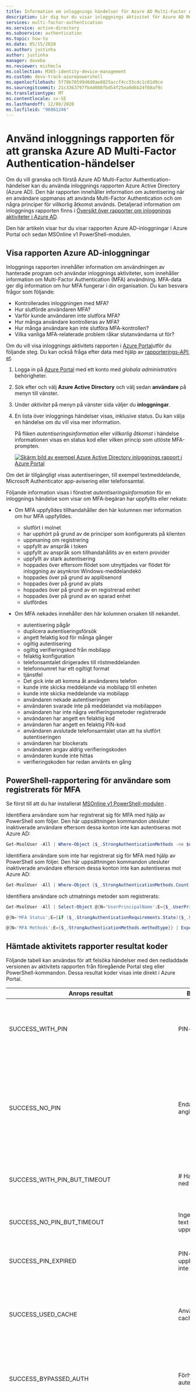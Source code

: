 ```yaml
---
title: Information om inloggnings händelser för Azure AD Multi-Factor Authentication-Azure Active Directory
description: Lär dig hur du visar inloggnings aktivitet för Azure AD Multi-Factor Authentication händelser och status meddelanden.
services: multi-factor-authentication
ms.service: active-directory
ms.subservice: authentication
ms.topic: how-to
ms.date: 05/15/2020
ms.author: justinha
author: justinha
manager: daveba
ms.reviewer: michmcla
ms.collection: M365-identity-device-management
ms.custom: devx-track-azurepowershell
ms.openlocfilehash: 5f78b70599d6d0ae8825accf4cc55cdc1c01d9ce
ms.sourcegitcommit: 21c3363797fb4d008fbd54f25ea0d6b24f88af9c
ms.translationtype: MT
ms.contentlocale: sv-SE
ms.lasthandoff: 12/08/2020
ms.locfileid: "96861246"
---
```

# <a name="use-the-sign-ins-report-to-review-azure-ad-multi-factor-authentication-events"></a>Använd inloggnings rapporten för att granska Azure AD Multi-Factor Authentication-händelser

Om du vill granska och förstå Azure AD Multi-Factor Authentication-händelser kan du använda inloggnings rapporten Azure Active Directory (Azure AD). Den här rapporten innehåller information om autentisering när en användare uppmanas att använda Multi-Factor Authentication och om några principer för villkorlig åtkomst används. Detaljerad information om inloggnings rapporten finns i [Översikt över rapporter om inloggnings aktiviteter i Azure AD](../reports-monitoring/concept-sign-ins.md).

Den här artikeln visar hur du visar rapporten Azure AD-inloggningar i Azure Portal och sedan MSOnline v1 PowerShell-modulen.

## <a name="view-the-azure-ad-sign-ins-report"></a>Visa rapporten Azure AD-inloggningar

Inloggnings rapporten innehåller information om användningen av hanterade program och användar inloggnings aktiviteter, som innehåller information om Multi-Factor Authentication (MFA) användning. MFA-data ger dig information om hur MFA fungerar i din organisation. Du kan besvara frågor som följande:

- Kontrollerades inloggningen med MFA?
- Hur slutförde användaren MFA?
- Varför kunde användaren inte slutföra MFA?
- Hur många användare kontrolleras av MFA?
- Hur många användare kan inte slutföra MFA-kontrollen?
- Vilka vanliga MFA-relaterade problem råkar slutanvändarna ut för?

Om du vill visa inloggnings aktivitets rapporten i [Azure Portal](https://portal.azure.com)utför du följande steg. Du kan också fråga efter data med hjälp av [rapporterings-API: et](../reports-monitoring/concept-reporting-api.md).

1. Logga in på [Azure Portal](https://portal.azure.com) med ett konto med *globala administratörs* behörigheter.
1. Sök efter och välj **Azure Active Directory** och välj sedan **användare** på menyn till vänster.
1. Under *aktivitet* på menyn på vänster sida väljer du **inloggningar**.
1. En lista över inloggnings händelser visas, inklusive status. Du kan välja en händelse om du vill visa mer information.

    På fliken *autentiseringsinformation* eller *villkorlig åtkomst* i händelse informationen visas en status kod eller vilken princip som utlöste MFA-prompten.

    [![Skärm bild av exempel Azure Active Directory inloggnings rapport i Azure Portal](media/howto-mfa-reporting/sign-in-report-cropped.png)](media/howto-mfa-reporting/sign-in-report.png#lightbox)

Om det är tillgängligt visas autentiseringen, till exempel textmeddelande, Microsoft Authenticator app-avisering eller telefonsamtal.

Följande information visas i fönstret *autentiseringsinformation* för en inloggnings händelse som visar om MFA-begäran har uppfyllts eller nekats:

* Om MFA uppfylldes tillhandahåller den här kolumnen mer information om hur MFA uppfylldes.
   * slutfört i molnet
   * har upphört på grund av de principer som konfigurerats på klienten
   * uppmaning om registrering
   * uppfyllt av anspråk i token
   * uppfyllt av anspråk som tillhandahållits av en extern provider
   * uppfyllt av stark autentisering
   * hoppades över eftersom flödet som utnyttjades var flödet för inloggning av asynkron Windows-meddelandekö
   * hoppades över på grund av applösenord
   * hoppades över på grund av plats
   * hoppades över på grund av en registrerad enhet
   * hoppades över på grund av en sparad enhet
   * slutfördes

* Om MFA nekades innehåller den här kolumnen orsaken till nekandet.
   * autentisering pågår
   * duplicera autentiseringsförsök
   * angett felaktig kod för många gånger
   * ogiltig autentisering
   * ogiltig verifieringskod från mobilapp
   * felaktig konfiguration
   * telefonsamtalet dirigerades till röstmeddelanden
   * telefonnumret har ett ogiltigt format
   * tjänstfel
   * Det gick inte att komma åt användarens telefon
   * kunde inte skicka meddelande via mobilapp till enheten
   * kunde inte skicka meddelande via mobilapp
   * användaren nekade autentiseringen
   * användaren svarade inte på meddelandet via mobilappen
   * användaren har inte några verifieringsmetoder registrerade
   * användaren har angett en felaktig kod
   * användaren har angett en felaktig PIN-kod
   * användaren avslutade telefonsamtalet utan att ha slutfört autentiseringen
   * användaren har blockerats
   * användaren angav aldrig verifieringskoden
   * användaren kunde inte hittas
   * verifieringskoden har redan använts en gång

## <a name="powershell-reporting-on-users-registered-for-mfa"></a>PowerShell-rapportering för användare som registrerats för MFA

Se först till att du har installerat [MSOnline v1 PowerShell-modulen](/powershell/azure/active-directory/overview) .

Identifiera användare som har registrerat sig för MFA med hjälp av PowerShell som följer. Den här uppsättningen kommandon utesluter inaktiverade användare eftersom dessa konton inte kan autentiseras mot Azure AD:

```powershell
Get-MsolUser -All | Where-Object {$_.StrongAuthenticationMethods -ne $null -and $_.BlockCredential -eq $False} | Select-Object -Property UserPrincipalName
```

Identifiera användare som inte har registrerat sig för MFA med hjälp av PowerShell som följer. Den här uppsättningen kommandon utesluter inaktiverade användare eftersom dessa konton inte kan autentiseras mot Azure AD:

```powershell
Get-MsolUser -All | Where-Object {$_.StrongAuthenticationMethods.Count -eq 0 -and $_.BlockCredential -eq $False} | Select-Object -Property UserPrincipalName
```

Identifiera användare och utmatnings metoder som registrerats:

```powershell
Get-MsolUser -All | Select-Object @{N='UserPrincipalName';E={$_.UserPrincipalName}},

@{N='MFA Status';E={if ($_.StrongAuthenticationRequirements.State){$_.StrongAuthenticationRequirements.State} else {"Disabled"}}},

@{N='MFA Methods';E={$_.StrongAuthenticationMethods.methodtype}} | Export-Csv -Path c:\MFA_Report.csv -NoTypeInformation
```

## <a name="downloaded-activity-reports-result-codes"></a>Hämtade aktivitets rapporter resultat koder

Följande tabell kan användas för att felsöka händelser med den nedladdade versionen av aktivitets rapporten från föregående Portal steg eller PowerShell-kommandon. Dessa resultat koder visas inte direkt i Azure Portal.

| Anrops resultat | Beskrivning | Bred beskrivning |
| --- | --- | --- |
| SUCCESS_WITH_PIN | PIN-kod angiven | Användaren angav en PIN-kod.  Om autentiseringen lyckades angavs rätt PIN-kod.  Om autentisering nekas anges en felaktig PIN-kod eller användaren är inställd på standard läge. |
| SUCCESS_NO_PIN | Endast antal angivna | Om användaren är inställd på PIN-läge och autentiseringen nekas innebär det att användaren inte angav sin PIN-kod och bara angav #.  Om användaren är inställd på standard läge och autentiseringen lyckas innebär det att användaren bara angav # vilket är rätt att göra i standard läge. |
| SUCCESS_WITH_PIN_BUT_TIMEOUT | # Har inte tryckts ned efter posten | Användaren skickade inga DTMF-siffror eftersom # inte angavs.  Andra siffror som anges skickas inte om # anges i slutet av posten. |
|SUCCESS_NO_PIN_BUT_TIMEOUT | Ingen telefonin text-tids gränsen uppnåddes | Anropet besvarades, men det fanns inget svar.  Detta indikerar vanligt vis att samtalet hämtades av röst brev. |
| SUCCESS_PIN_EXPIRED | PIN-koden har upphört och har inte ändrats | Användarens PIN-kod har upphört att gälla och du uppmanas att ändra den, men PIN-koden har ändrats. |
| SUCCESS_USED_CACHE | Använt cacheminne | Autentiseringen lyckades utan ett Multi-Factor Authentication-anrop eftersom en tidigare lyckad autentisering för samma användar namn inträffade inom den konfigurerade cache-tidsramen. |
| SUCCESS_BYPASSED_AUTH | Förhoppad autentisering | Autentiseringen lyckades med ett One-Time bypass initierades för användaren.  Se rapporten över ignorerade användar historik för mer information om att kringgå. |
| SUCCESS_USED_IP_BASED_CACHE | Använd IP-baserad cache | Autentiseringen lyckades utan ett Multi-Factor Authentication-anrop sedan en tidigare lyckad autentisering för samma användar namn, autentiseringstyp, program namn och IP inträffade inom den konfigurerade cache-tidsramen. |
| SUCCESS_USED_APP_BASED_CACHE | Använd app-baserad cache | Autentiseringen lyckades utan ett Multi-Factor Authentication-anrop sedan en tidigare lyckad autentisering för samma användar namn, autentiseringstyp och program namn inom den konfigurerade cache-tidsramen. |
| SUCCESS_INVALID_INPUT | Ogiltig telefonin ingång | Svaret som skickas från telefonen är inte giltigt.  Detta kan vara från en fax maskin eller ett modem, eller så kan användaren ha angett * som en del av PIN-koden. |
| SUCCESS_USER_BLOCKED | Användaren är blockerad | Användarens telefonnummer är blockerat.  Ett blockerat nummer kan initieras av användaren under ett autentiserings anrop eller av en administratör med hjälp av Azure Portal. <br> Obs: ett blockerat nummer är också en byproduct av en bedrägeri avisering. |
| SUCCESS_SMS_AUTHENTICATED | Textmeddelande autentiserat | För tvåvägs test meddelande svarar användaren korrekt med eng ång slö sen ord (eng ång slö sen ord) eller eng ång slö sen ord + PIN-kod. |
| SUCCESS_SMS_SENT | Textmeddelande har skickats | SMS-meddelandet som innehåller eng ång slö sen ordet (eng ång slö sen ord) har skickats.  Användaren kommer att ange eng ång slö sen ord eller eng ång slö sen ord i programmet för att slutföra autentiseringen. |
| SUCCESS_PHONE_APP_AUTHENTICATED | Mobilapp autentiserad | Användaren har autentiserats via mobilappen. |
| SUCCESS_OATH_CODE_PENDING | Väntande OATH-kod | Användaren uppmanades att ange sin OATH-kod men svarade inte. |
| SUCCESS_OATH_CODE_VERIFIED | OATH-kod verifierad | Användaren angav en giltig OATH-kod när den uppmanas till det. |
| SUCCESS_FALLBACK_OATH_CODE_VERIFIED | Återställnings-OATH-kod verifierad | Användaren nekades autentisering med hjälp av den primära Multi-Factor Authentication metoden och angav sedan en giltig OATH-kod för återställning. |
| SUCCESS_FALLBACK_SECURITY_QUESTIONS_ANSWERED | Svar på reserv säkerhets frågor | Användaren nekades autentisering med hjälp av den primära Multi-Factor Authentication metoden och besvarade sedan sina säkerhets frågor korrekt för reserven. |
| FAILED_PHONE_BUSY | Autentisering pågår redan | Multi-Factor Authentication bearbetar redan en autentisering för den här användaren.  Detta orsakas ofta av RADIUS-klienter som skickar flera autentiseringsbegäranden vid samma inloggning. |
| CONFIG_ISSUE | Det går inte att komma åt telefonen | Anropet gjordes, men kunde inte placeras eller besvarades inte.  Detta omfattar upptaget signal, snabb, upptaget signal (frånkopplad), tre toner (antalet finns inte längre i tjänsten), tids gränsen nåddes vid ringning osv. |
| FAILED_INVALID_PHONENUMBER | Ogiltigt telefonnummer format | Telefonnumret har ett ogiltigt format.  Telefonnummer måste vara numeriska och måste vara 10 siffror för lands kod + 1 (USA & Kanada). |
| FAILED_USER_HUNGUP_ON_US | Användaren lade på telefonen | Användaren besvarade telefonen, men stannade sedan utan att trycka på några knappar. |
| FAILED_INVALID_EXTENSION | Ogiltigt tillägg | Tillägget innehåller ogiltiga tecken.  Endast siffror, kommatecken, * och # tillåts.  Ett @-prefix kan också användas. |
| FAILED_FRAUD_CODE_ENTERED | Bedrägeri kod har angetts | Användaren valde att rapportera bedrägerier under anropet, vilket resulterade i en nekad autentisering och ett blockerat telefonnummer.| 
| FAILED_SERVER_ERROR | Det gick inte att ringa | Det gick inte att placera anropet i Multi-Factor Authentications tjänsten. |
| FAILED_SMS_NOT_SENT | Det gick inte att skicka textmeddelande | Det gick inte att skicka textmeddelandet.  Autentiseringen nekas. |
| FAILED_SMS_OTP_INCORRECT | Felaktigt eng ång slö sen ord | Användaren angav ett felaktigt lösen ord (eng ång slö sen ord) från det textmeddelande som de fick.  Autentiseringen nekas. |
| FAILED_SMS_OTP_PIN_INCORRECT | Textmeddelandets eng ång slö sen ord + PIN-kod | Användaren angav ett felaktigt lösen ord (eng ång slö sen ord) och/eller en felaktig PIN-kod för användaren.  Autentiseringen nekas. |
| FAILED_SMS_MAX_OTP_RETRY_REACHED | Max antal försök för eng ång slö sen ord | Användaren har överskridit det maximala antalet eng ång slö sen ord (eng ång slö sen ord). |
| FAILED_PHONE_APP_DENIED | Nekad mobilapp | Användaren nekade autentiseringen i mobilappen genom att trycka på neka-knappen. |
| FAILED_PHONE_APP_INVALID_PIN | Ogiltig PIN-kod för mobilapp | Användaren angav en ogiltig PIN-kod vid autentisering i mobilappen. |
| FAILED_PHONE_APP_PIN_NOT_CHANGED | Mobil Programets PIN-kod har inte ändrats | Användaren kunde inte slutföra en nödvändig PIN-ändring i mobilappen. |
| FAILED_FRAUD_REPORTED | Bedrägeri har rapporter ATS | Användaren rapporterade bedrägerier i mobilappen. |
| FAILED_PHONE_APP_NO_RESPONSE | Mobilapp saknar svar | Användaren svarade inte på autentiseringsbegäran för mobilappen. |
| FAILED_PHONE_APP_ALL_DEVICES_BLOCKED | Alla enheter har blockerats av mobilappen | Mobile App-enheter för den här användaren svarar inte längre på meddelanden och har blockerats. |
| FAILED_PHONE_APP_NOTIFICATION_FAILED | Avisering om mobilapp misslyckades | Ett fel uppstod vid försök att skicka ett meddelande till mobilappen på användarens enhet. |
| FAILED_PHONE_APP_INVALID_RESULT | Ogiltigt resultat för mobilapp | Mobilappen returnerade ett ogiltigt resultat. |
| FAILED_OATH_CODE_INCORRECT | Felaktig OATH-kod | Användaren angav en felaktig OATH-kod.  Autentiseringen nekas. |
| FAILED_OATH_CODE_PIN_INCORRECT | OATH-kod + PIN-kod felaktigt | Användaren angav en felaktig OATH-kod och/eller en felaktig PIN-kod för användaren.  Autentiseringen nekas. |
| FAILED_OATH_CODE_DUPLICATE | Duplicera OATH-kod | Användaren angav en OATH-kod som tidigare har använts.  Autentiseringen nekas. |
| FAILED_OATH_CODE_OLD | OATH-koden är inaktuell | Användaren angav en OATH-kod som föregår en OATH-kod som tidigare har använts.  Autentiseringen nekas. |
| FAILED_OATH_TOKEN_TIMEOUT | Timeout för OATH-kods resultat | Användaren tog för lång tid att ange OATH-koden och Multi-Factor Authentication försök hade redan nått tids gränsen. |
| FAILED_SECURITY_QUESTIONS_TIMEOUT | Timeout för säkerhets frågor | Användaren tog för lång tid att ange svar på säkerhets frågor och det Multi-Factor Authentication försöket hade redan nått tids gränsen. |
| FAILED_AUTH_RESULT_TIMEOUT | Timeout för autentiserings resultat | Användaren tog för lång tid att slutföra Multi-Factor Authentication försöket. |
| FAILED_AUTHENTICATION_THROTTLED | Begränsad autentisering | Multi-Factor Authentication-försöket begränsades av tjänsten. |

## <a name="additional-mfa-reports"></a>Ytterligare MFA-rapporter

Följande ytterligare information och rapporter är tillgängliga för MFA-händelser, inklusive de för MFA-servern:

| Rapport | Plats | Beskrivning |
|:--- |:--- |:--- |
| Blockerad användar historik | Azure AD >-säkerhet > MFA > blockera/avblockera användare | Visar historiken för förfrågningar om att blockera eller avblockera användare. |
| Användning för lokala komponenter | Azure AD > säkerhets > MFA > aktivitets rapport | Innehåller information om den övergripande användningen av MFA server via NPS-tillägget, ADFS-och MFA-servern. |
| Förhoppad användar historik | Azure AD >-säkerhet > MFA-> eng ång slö tiden | Innehåller en historik över MFA Server-begäranden för att kringgå MFA för en användare. |
| Server status | Azure AD > säkerhets > MFA > Server status | Visar status för MFA-servrar som är kopplade till ditt konto. |

## <a name="next-steps"></a>Nästa steg

I den här artikeln ges en översikt över inloggnings aktivitets rapporten. Mer detaljerad information om vad den här rapporten innehåller och förstår data finns i [rapporter om inloggnings aktiviteter i Azure AD](../reports-monitoring/concept-sign-ins.md).
